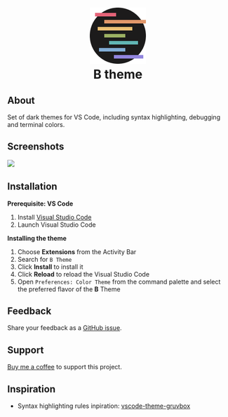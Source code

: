 
<h1 align="center">
  <br>
  <a href="https://marketplace.visualstudio.com/items?itemName=brano.b-theme">
    <img src="https://raw.githubusercontent.com/surfinzap/b-theme-vscode/master/assets/b-theme-icon.png">
  </a>
  <br>
  B theme
  <br>
</h1>


## About


Set of dark themes for VS Code, including syntax highlighting, debugging and terminal colors. 

<!-- ![](assets/b-theme-colors.png) -->

## Screenshots

![](assets/b-theme-sample.png)


## Installation

**Prerequisite: VS Code**
1. Install [Visual Studio Code](https://code.visualstudio.com/)
2. Launch Visual Studio Code

**Installing the theme**
1. Choose **Extensions** from the Activity Bar
2. Search for `B Theme`
3. Click **Install** to install it
4. Click **Reload** to reload the Visual Studio Code
5. Open `Preferences: Color Theme` from the command palette and select the preferred flavor of the **B** Theme


## Feedback

Share your feedback as a [GitHub issue](https://github.com/surfinzap/b-theme-vscode/issues).


## Support 

[Buy me a coffee](https://ko-fi.com/branosandala) to support this project. 


## Inspiration

- Syntax highlighting rules inpiration: [vscode-theme-gruvbox](https://github.com/jdinhify/vscode-theme-gruvbox)